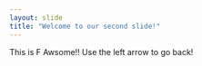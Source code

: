 ```yaml
---
layout: slide
title: "Welcome to our second slide!"
---
```

This is F Awsome!!
Use the left arrow to go back!
